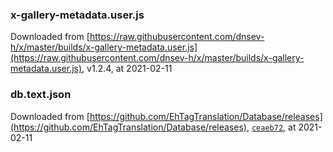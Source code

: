 ### x-gallery-metadata.user.js

Downloaded from [https://raw.githubusercontent.com/dnsev-h/x/master/builds/x-gallery-metadata.user.js](https://raw.githubusercontent.com/dnsev-h/x/master/builds/x-gallery-metadata.user.js), v1.2.4, at 2021-02-11

### db.text.json

Downloaded from [https://github.com/EhTagTranslation/Database/releases](https://github.com/EhTagTranslation/Database/releases), [`ceaeb72`](https://github.com/EhTagTranslation/Database/compare/efe2dee6f44474b7cc68245bad751bdba7dc3400...ceaeb72c3c548d39ac381f9ab9b81f1f40a4387a), at 2021-02-11

